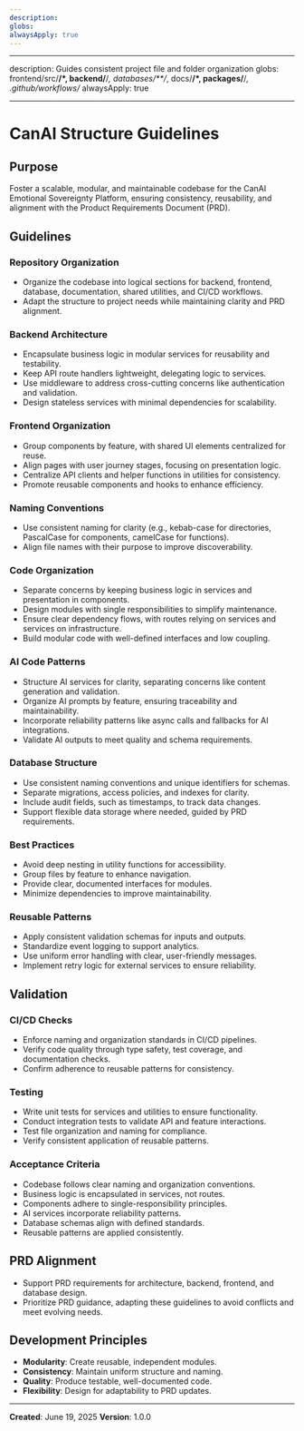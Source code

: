 ```yaml
---
description:
globs:
alwaysApply: true
---
```


---

description: Guides consistent project file and folder organization globs: frontend/src/**/\*,
backend/**/_, databases/\*\*/_, docs/**/\*, packages/**/_, .github/workflows/_ alwaysApply: true

---

# CanAI Structure Guidelines

## Purpose

Foster a scalable, modular, and maintainable codebase for the CanAI Emotional Sovereignty Platform,
ensuring consistency, reusability, and alignment with the Product Requirements Document (PRD).

## Guidelines

### Repository Organization

- Organize the codebase into logical sections for backend, frontend, database, documentation, shared
  utilities, and CI/CD workflows.
- Adapt the structure to project needs while maintaining clarity and PRD alignment.

### Backend Architecture

- Encapsulate business logic in modular services for reusability and testability.
- Keep API route handlers lightweight, delegating logic to services.
- Use middleware to address cross-cutting concerns like authentication and validation.
- Design stateless services with minimal dependencies for scalability.

### Frontend Organization

- Group components by feature, with shared UI elements centralized for reuse.
- Align pages with user journey stages, focusing on presentation logic.
- Centralize API clients and helper functions in utilities for consistency.
- Promote reusable components and hooks to enhance efficiency.

### Naming Conventions

- Use consistent naming for clarity (e.g., kebab-case for directories, PascalCase for components,
  camelCase for functions).
- Align file names with their purpose to improve discoverability.

### Code Organization

- Separate concerns by keeping business logic in services and presentation in components.
- Design modules with single responsibilities to simplify maintenance.
- Ensure clear dependency flows, with routes relying on services and services on infrastructure.
- Build modular code with well-defined interfaces and low coupling.

### AI Code Patterns

- Structure AI services for clarity, separating concerns like content generation and validation.
- Organize AI prompts by feature, ensuring traceability and maintainability.
- Incorporate reliability patterns like async calls and fallbacks for AI integrations.
- Validate AI outputs to meet quality and schema requirements.

### Database Structure

- Use consistent naming conventions and unique identifiers for schemas.
- Separate migrations, access policies, and indexes for clarity.
- Include audit fields, such as timestamps, to track data changes.
- Support flexible data storage where needed, guided by PRD requirements.

### Best Practices

- Avoid deep nesting in utility functions for accessibility.
- Group files by feature to enhance navigation.
- Provide clear, documented interfaces for modules.
- Minimize dependencies to improve maintainability.

### Reusable Patterns

- Apply consistent validation schemas for inputs and outputs.
- Standardize event logging to support analytics.
- Use uniform error handling with clear, user-friendly messages.
- Implement retry logic for external services to ensure reliability.

## Validation

### CI/CD Checks

- Enforce naming and organization standards in CI/CD pipelines.
- Verify code quality through type safety, test coverage, and documentation checks.
- Confirm adherence to reusable patterns for consistency.

### Testing

- Write unit tests for services and utilities to ensure functionality.
- Conduct integration tests to validate API and feature interactions.
- Test file organization and naming for compliance.
- Verify consistent application of reusable patterns.

### Acceptance Criteria

- Codebase follows clear naming and organization conventions.
- Business logic is encapsulated in services, not routes.
- Components adhere to single-responsibility principles.
- AI services incorporate reliability patterns.
- Database schemas align with defined standards.
- Reusable patterns are applied consistently.

## PRD Alignment

- Support PRD requirements for architecture, backend, frontend, and database design.
- Prioritize PRD guidance, adapting these guidelines to avoid conflicts and meet evolving needs.

## Development Principles

- **Modularity**: Create reusable, independent modules.
- **Consistency**: Maintain uniform structure and naming.
- **Quality**: Produce testable, well-documented code.
- **Flexibility**: Design for adaptability to PRD updates.

---

**Created**: June 19, 2025 **Version**: 1.0.0
